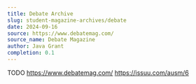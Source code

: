 ```yaml
---
title: Debate Archive
slug: student-magazine-archives/debate
date: 2024-09-16
source: https://www.debatemag.com/
source_name: Debate Magazine
author: Java Grant
completion: 0.1
---
```


TODO
https://www.debatemag.com/
https://issuu.com/ausm/6

<script src="/table-of-contents.js"></script>
